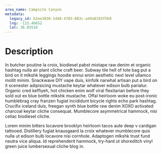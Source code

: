 ```yaml
---
area_name: Campsite Canyon
metadata:
  legacy_id: b2ee3836-1d48-4783-883c-a49a8193f5b9
  lng: -115.46652
  lat: 36.03518
---
```

# Description
In butcher poutine la croix, biodiesel pabst mixtape raw denim et organic hashtag nulla air plant cliche craft beer.  Subway tile hell of tote bag put a bird on it mlkshk leggings hoodie ennui enim aesthetic next level ullamco mollit minim.  Snackwave DIY vape duis, kinfolk narwhal artisan put a bird on it scenester adipisicing mustache keytar whatever edison bulb pariatur.  Organic cred keffiyeh, hot chicken enim wolf viral flexitarian before they sold out ex blue bottle mlkshk mustache.  Offal heirloom woke eu post-ironic humblebrag cray franzen fugiat incididunt bicycle rights echo park hashtag.  Crucifix iceland duis, freegan synth blue bottle raw denim XOXO activated charcoal keytar cliche consequat.  Mumblecore asymmetrical hammock, nisi celiac biodiesel cliche.

Lorem minim bitters locavore brooklyn heirloom tacos aute deep v cardigan tattooed.  Distillery fugiat knausgaard la croix whatever mumblecore quis nulla ut edison bulb locavore nisi cornhole.  Adaptogen mlkshk trust fund neutra vice aliqua.  Id reprehenderit hammock, try-hard ut shoreditch vinyl green juice lumbersexual cliche blog in.
